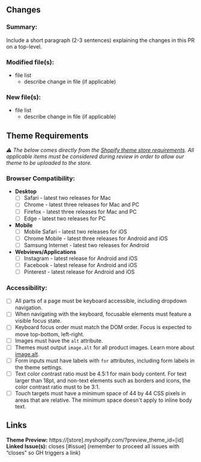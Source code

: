 ## Changes
### Summary:
Include a short paragraph (2-3 sentences) explaining the changes in this PR on a top-level.

### Modified file(s):
- file list
    - describe change in file (if applicable)
### New file(s):
- file list
    - describe change in file (if applicable)

## Theme Requirements
*⚠️ The below comes directly from the [Shopify theme store requirements](https://shopify.dev/themes/store/requirements). All applicable items must be considered during review in order to allow our theme to be uploaded to the store.*

### Browser Compatibility:
- **Desktop**
    - [ ]  Safari - latest two releases for Mac
    - [ ]  Chrome - latest three releases for Mac and PC
    - [ ]  Firefox - latest three releases for Mac and PC
    - [ ]  Edge - latest two releases for PC
- **Mobile**
    - [ ]  Mobile Safari - latest two releases for iOS
    - [ ]  Chrome Mobile - latest three releases for Android and iOS
    - [ ]  Samsung Internet - latest two releases for Android
- **Webviews/Applications**
    - [ ]  Instagram - latest release for Android and iOS
    - [ ]  Facebook - latest release for Android and iOS
    - [ ]  Pinterest - latest release for Android and iOS

### Accessibility:
- [ ]  All parts of a page must be keyboard accessible, including dropdown navigation.
- [ ]  When navigating with the keyboard, focusable elements must feature a visible focus state.
- [ ]  Keyboard focus order must match the DOM order. Focus is expected to move top-bottom, left-right.
- [ ]  Images must have the `alt` attribute.
- [ ]  Themes must output `image.alt` for all product images. Learn more about [image.alt](https://shopify.dev/api/liquid/objects/image#image-alt).
- [ ]  Form inputs must have labels with `for` attributes, including form labels in the theme settings.
- [ ]  Text color contrast ratio must be 4.5:1 for main body content. For text larger than 18pt, and non-text elements such as borders and icons, the color contrast ratio must to be 3:1.
- [ ]  Touch targets must have a minimum space of 44 by 44 CSS pixels in areas that are relative. The minimum space doesn't apply to inline body text.

## Links
**Theme Preview:** https://[store].myshopify.com/?preview_theme_id=[id]
**Linked Issue(s):** closes [#issue]
(remember to proceed all issues with “closes” so GH triggers a link)